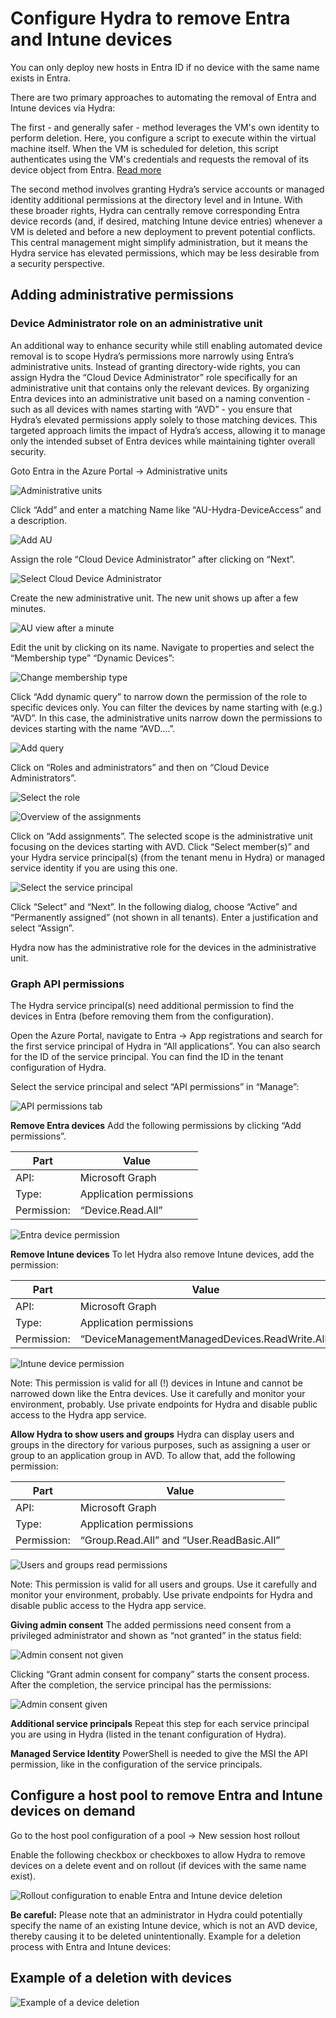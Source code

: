 # Configure Hydra to remove Entra and Intune devices
You can only deploy new hosts in Entra ID if no device with the same name exists in Entra.

There are two primary approaches to automating the removal of Entra and Intune devices via Hydra:

The first - and generally safer - method leverages the VM's own identity to perform deletion. Here, you configure a script to execute within the virtual machine itself. When the VM is scheduled for deletion, this script authenticates using the VM's credentials and requests the removal of its device object from Entra. [Read more](https://github.com/MarcelMeurer/WVD-Hydra?tab=readme-ov-file#aad-only---join-and-re-join-hosts)

The second method involves granting Hydra’s service accounts or managed identity additional permissions at the directory level and in Intune. With these broader rights, Hydra can centrally remove corresponding Entra device records (and, if desired, matching Intune device entries) whenever a VM is deleted and before a new deployment to prevent potential conflicts. This central management might simplify administration, but it means the Hydra service has elevated permissions, which may be less desirable from a security perspective. 

## Adding administrative permissions
### Device Administrator role on an administrative unit
An additional way to enhance security while still enabling automated device removal is to scope Hydra’s permissions more narrowly using Entra’s administrative units. Instead of granting directory-wide rights, you can assign Hydra the “Cloud Device Administrator” role specifically for an administrative unit that contains only the relevant devices. By organizing Entra devices into an administrative unit based on a naming convention - such as all devices with names starting with “AVD” - you ensure that Hydra’s elevated permissions apply solely to those matching devices. This targeted approach limits the impact of Hydra’s access, allowing it to manage only the intended subset of Entra devices while maintaining tighter overall security.

Goto Entra in the Azure Portal -> Administrative units

![Administrative units](./media/Hydra-AdvPermissions-01.png)
 
Click “Add” and enter a matching Name like “AU-Hydra-DeviceAccess” and a description.

![Add AU](./media/Hydra-AdvPermissions-02.png)
 
Assign the role “Cloud Device Administrator” after clicking on “Next”.

![Select Cloud Device Administrator](./media/Hydra-AdvPermissions-03.png)
 
Create the new administrative unit. The new unit shows up after a few minutes.

![AU view after a minute](./media/Hydra-AdvPermissions-04.png)
 
Edit the unit by clicking on its name. Navigate to properties and select the “Membership type” “Dynamic Devices”:

![Change membership type](./media/Hydra-AdvPermissions-05.png) 

Click “Add dynamic query” to narrow down the permission of the role to specific devices only. You can filter the devices by name starting with (e.g.) “AVD”. In this case, the administrative units narrow down the permissions to devices starting with the name “AVD....”.

![Add query](./media/Hydra-AdvPermissions-06.png)
 
Click on “Roles and administrators” and then on “Cloud Device Administrators”.
 
 ![Select the role](./media/Hydra-AdvPermissions-07.png)
 
 ![Overview of the assignments](./media/Hydra-AdvPermissions-08.png)

Click on “Add assignments”. The selected scope is the administrative unit focusing on the devices starting with AVD. Click “Select member(s)” and your Hydra service principal(s) (from the tenant menu in Hydra) or managed service identity if you are using this one.

![Select the service principal](./media/Hydra-AdvPermissions-09.png)
 
Click “Select” and “Next”. In the following dialog, choose “Active” and “Permanently assigned” (not shown in all tenants). Enter a justification and select “Assign”.

Hydra now has the administrative role for the devices in the administrative unit. 

### Graph API permissions
The Hydra service principal(s) need additional permission to find the devices in Entra (before removing them from the configuration). 

Open the Azure Portal, navigate to Entra -> App registrations and search for the first service principal of Hydra in “All applications”. You can also search for the ID of the service principal. You can find the ID in the tenant configuration of Hydra.

Select the service principal and select “API permissions” in “Manage”:

![API permissions tab](./media/Hydra-AdvPermissions-10.png)

**Remove Entra devices**
Add the following permissions by clicking “Add permissions”.

|Part|Value|
|---|---|
|API:|Microsoft Graph|
|Type:|Application permissions|
|Permission:|“Device.Read.All”|

![Entra device permission](./media/Hydra-AdvPermissions-11.png)

**Remove Intune devices**
To let Hydra also remove Intune devices, add the permission:

|Part|Value|
|---|---|
|API:|Microsoft Graph|
|Type:|Application permissions|
|Permission:|“DeviceManagementManagedDevices.ReadWrite.All”|

![Intune device permission](./media/Hydra-AdvPermissions-12.png)

Note: This permission is valid for all (!) devices in Intune and cannot be narrowed down like the Entra devices. Use it carefully and monitor your environment, probably. Use private endpoints for Hydra and disable public access to the Hydra app service.

**Allow Hydra to show users and groups**
Hydra can display users and groups in the directory for various purposes, such as assigning a user or group to an application group in AVD. To allow that, add the following permission:

|Part|Value|
|---|---|
|API:|Microsoft Graph|
|Type:|Application permissions|
|Permission:|“Group.Read.All” and “User.ReadBasic.All”|

![Users and groups read permissions](./media/Hydra-AdvPermissions-13.png)

Note: This permission is valid for all users and groups. Use it carefully and monitor your environment, probably. Use private endpoints for Hydra and disable public access to the Hydra app service.

**Giving admin consent**
The added permissions need consent from a privileged administrator and shown as “not granted” in the status field:

![Admin consent not given](./media/Hydra-AdvPermissions-14.png)

Clicking “Grant admin consent for company” starts the consent process. After the completion, the service principal has the permissions:

![Admin consent given](./media/Hydra-AdvPermissions-15.png)

**Additional service principals**
Repeat this step for each service principal you are using in Hydra (listed in the tenant configuration of Hydra).

**Managed Service Identity**
PowerShell is needed to give the MSI the API permission, like in the configuration of the service principals.

## Configure a host pool to remove Entra and Intune devices on demand
Go to the host pool configuration of a pool -> New session host rollout

Enable the following checkbox or checkboxes to allow Hydra to remove devices on a delete event and on rollout (if devices with the same name exist).

![Rollout configuration to enable Entra and Intune device deletion](./media/Hydra-AdvPermissions-16.png)
 
**Be careful:** 
Please note that an administrator in Hydra could potentially specify the name of an existing Intune device, which is not an AVD device, thereby causing it to be deleted unintentionally.
Example for a deletion process with Entra and Intune devices:
 
## Example of a deletion with devices

![Example of a device deletion](./media/Hydra-AdvPermissions-17.png)



